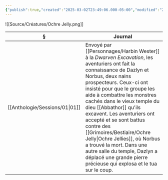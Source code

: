 ```yaml
---
{"publish":true,"created":"2025-03-02T23:49:06.000-05:00","modified":"2025-03-02T23:49:06.000-05:00","cssclasses":""}
---
```



![[Source/Créatures/Ochre Jelly.png]]

| §                                 | Journal                                                                                                                                                                                                                                                                                                                                                                                                                                                                                                                        |
| --------------------------------- | ------------------------------------------------------------------------------------------------------------------------------------------------------------------------------------------------------------------------------------------------------------------------------------------------------------------------------------------------------------------------------------------------------------------------------------------------------------------------------------------------------------------------------ |
| [[Anthologie/Sessions/01\|01]] | Envoyé par [[Personnages/Harbin Wester]] à la *Dwarven Excavation*, les aventuriers ont fait la connaissance de Dazlyn et Norbus, deux nains prospecteurs. Ceux-ci ont insisté pour que le groupe les aide à combattre les monstres cachés dans le vieux temple du dieu [[Abbathor]] qu'ils excavent. Les aventuriers ont accepté et se sont battus contre des [[Grimoires/Bestiaire/Ochre Jelly\|Ochre Jellies]], où Norbus a trouvé la mort. Dans une autre salle du temple, Dazlyn a déplacé une grande pierre précieuse qui explosa et le tua sur le coup. |

